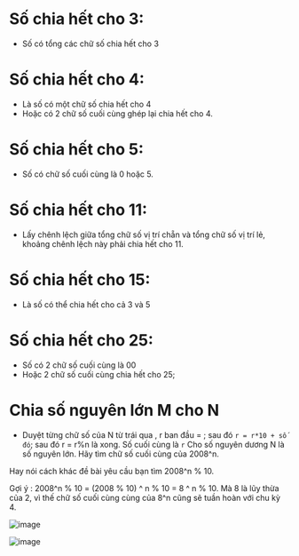 # Số chia hết cho 3:
- Số có tổng các chữ số chia hết cho 3
# Số chia hết cho 4:
- Là số có một chữ số chia hết cho 4
- Hoặc có 2 chữ số cuối cùng ghép lại chia hết cho 4.
# Số chia hết cho 5:
- Số có chữ số cuối cùng là 0 hoặc 5.
# Số chia hết cho 11:
- Lấy chênh lệch giữa tổng chữ số vị trí chẵn và tổng chữ số vị trí lẻ, khoảng chênh lệch này phải chia hết cho 11.
# Số chia hết cho 15:
- Là số có thể chia hết cho cả 3 và 5
# Số chia hết cho 25:
- Số có 2 chữ số cuối cùng là 00
- Hoặc 2 chữ số cuối cùng chia hết cho 25;

# Chia số nguyên lớn M cho N
- Duyệt từng chữ số của N từ trái qua , r ban đầu = ; sau đó
`r = r*10 + số đó`; sau đó r = r%n là xong. Số cuối cùng là `r`
Cho số nguyên dương N là số nguyên lớn. Hãy tìm chữ số cuối cùng của 2008^n.

Hay nói cách khác đề bài yêu cầu bạn tìm 2008^n % 10.

Gợi ý : 2008^n % 10 = (2008 % 10) ^ n % 10 = 8 ^ n % 10. Mà 8 là lũy thừa của 2, vì thế chữ số cuối cùng cùng của 8^n cũng sẽ tuần hoàn với chu kỳ 4.

![image](https://github.com/user-attachments/assets/d9f1db38-7a40-400c-980a-6cd52c1b208f)

![image](https://github.com/user-attachments/assets/4ff40c2f-94a1-4cee-b9fa-c76c50a6aaf2)
